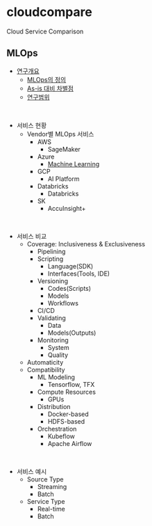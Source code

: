 # cloudcompare
Cloud Service Comparison

## MLOps 

* [연구개요](mlops/overview/overview.md#연구개요)
  - [MLOps의 정의](mlops/overview/overview.md#mlops-정의)
  - [As-is 대비 차별점](mlops/overview/overview.md#as-is-대비-차별점-devops--data-engineering)
  - [연구범위](mlops/overview/overview.md#연구범위)
<br/>

* 서비스 현황
  - Vendor별 MLOps 서비스
    * AWS
      - SageMaker
    * Azure
      - [Machine Learning](mlops/azure/machine_learning/azure-ml.md#azure-machine-learning)
    * GCP
      - AI Platform
    * Databricks
      - Databricks
    * SK
      - AccuInsight+
<br/>

* 서비스 비교
  - Coverage: Inclusiveness & Exclusiveness
    * Pipelining
    * Scripting
      - Language(SDK)
      - Interfaces(Tools, IDE)
    * Versioning
      - Codes(Scripts)
      - Models
      - Workflows
    * CI/CD
    * Validating
      - Data
      - Models(Outputs)
    * Monitoring
      - System
      - Quality
  - Automaticity
  - Compatibility
    * ML Modeling
      - Tensorflow, TFX
    * Compute Resources
      - GPUs
    * Distribution
      - Docker-based
      - HDFS-based
    * Orchestration
      - Kubeflow
      - Apache Airflow
<br/>

* 서비스 예시
  - Source Type
    * Streaming
    * Batch
  - Service Type
    * Real-time
    * Batch
